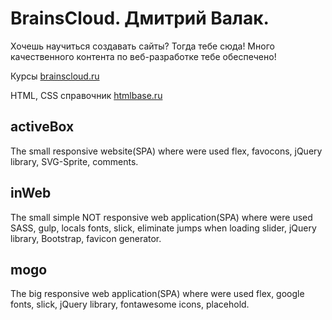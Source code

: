 # BrainsCloud. Дмитрий Валак.
Хочешь научиться создавать сайты? Тогда тебе сюда!
Много качественного контента по веб-разработке тебе обеспечено!

Курсы [brainscloud.ru](https://brainscloud.ru)

HTML, CSS справочник [htmlbase.ru](https://htmlbase.ru)

## activeBox
The small responsive website(SPA) where were used flex, favocons, jQuery library, SVG-Sprite, comments.

## inWeb
The small simple NOT responsive web application(SPA) where were used SASS, gulp, locals fonts, slick, eliminate jumps when loading slider, jQuery library, Bootstrap, favicon generator.

## mogo
The big responsive web application(SPA) where were used flex, google fonts, slick, jQuery library, fontawesome icons, placehold.
